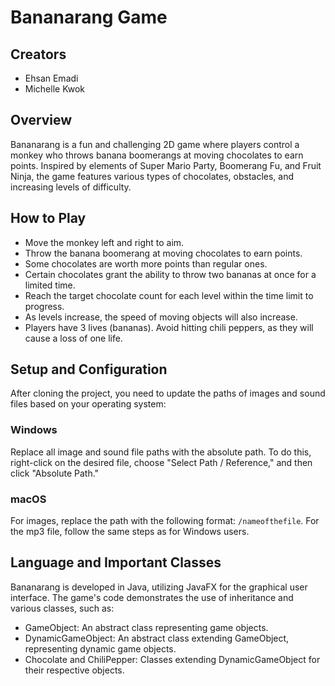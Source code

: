 # Bananarang Game

## Creators

- Ehsan Emadi
- Michelle Kwok

## Overview

Bananarang is a fun and challenging 2D game where players control a monkey who throws banana boomerangs at moving chocolates to earn points. Inspired by elements of Super Mario Party, Boomerang Fu, and Fruit Ninja, the game features various types of chocolates, obstacles, and increasing levels of difficulty.

## How to Play

- Move the monkey left and right to aim.
- Throw the banana boomerang at moving chocolates to earn points.
- Some chocolates are worth more points than regular ones.
- Certain chocolates grant the ability to throw two bananas at once for a limited time.
- Reach the target chocolate count for each level within the time limit to progress.
- As levels increase, the speed of moving objects will also increase.
- Players have 3 lives (bananas). Avoid hitting chili peppers, as they will cause a loss of one life.

## Setup and Configuration

After cloning the project, you need to update the paths of images and sound files based on your operating system:

### Windows

Replace all image and sound file paths with the absolute path. To do this, right-click on the desired file, choose "Select Path / Reference," and then click "Absolute Path."

### macOS

For images, replace the path with the following format: `/nameofthefile`. For the mp3 file, follow the same steps as for Windows users.

## Language and Important Classes

Bananarang is developed in Java, utilizing JavaFX for the graphical user interface. The game's code demonstrates the use of inheritance and various classes, such as:

- GameObject: An abstract class representing game objects.
- DynamicGameObject: An abstract class extending GameObject, representing dynamic game objects.
- Chocolate and ChiliPepper: Classes extending DynamicGameObject for their respective objects.

